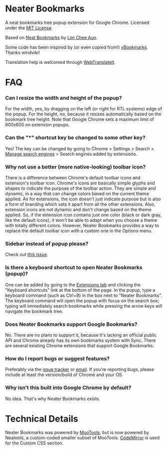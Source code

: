 # Neater Bookmarks

A neat bookmarks tree popup extension for Google Chrome. Licensed under the [MIT License](http://www.opensource.org/licenses/mit-license.php).

Based on [Neat Bookmarks](https://github.com/cheeaun/neat-bookmarks) by [Lim Chee Aun](http://cheeaun.com/).

Some code has been inspired by (or even copied from!) [vBookmarks](https://github.com/windviki/vBookmarks). Thanks windviki!

Translation help is welcomed through [WebTranslateIt](https://webtranslateit.com/en/projects/4222-Neater-Bookmarks).

# FAQ

### Can I resize the width and height of the popup?

For the width, yes, by dragging on the left (or right for RTL systems) edge of the popup. For the height, no, because it resizes automatically based on the bookmark tree height. Note that Google Chrome sets a maximum limit of 800x600 on extension popups.

### Can the "*" shortcut key be changed to some other key?

Yes! The key can be changed by going to Chrome > Settings > Search > [Manage search engines](chrome://settings/searchEngines) > Search engines added by extensions.

### Why not use a better (more native-looking) toolbar icon?

There is a difference between Chrome's default toolbar icons and extension's toolbar icon. Chrome's icons are basically simple glyphs and shapes to indicate the purpose of the toolbar action. They are simple and dynamic, in a way that can change colors based on the current theme applied. As for extensions, the icon doesn't just indicate purpose but is also a form of branding which sets it apart from all the other extensions. Also, extension icons are not dynamic and don't change based on the theme applied. So, if the extension icon contains just one color (black or dark gray, like the default icons), it won't be able to adapt when you choose a theme with totally different colors. However, Neater Bookmarks provides a way to replace the default toolbar icon with a custom one in the Options menu.

### Sidebar instead of popup please?

Check out [this issue](http://crbug.com/51084).

### Is there a keyboard shortcut to open Neater Bookmarks (popup)?

One can be added by going to the [Extensions tab](chrome://extensions/) and clicking the "Keyboard shortcuts" link at the bottom of the page. In the popup, type a keyboard command (such as Ctrl+B) in the box next to "Neater Bookmarks". The keyboard command will open the popup with focus on the search box; typing will immediately search bookmarks while pressing the arrow keys will navigate the bookmark tree.

### Does Neater Bookmarks support Google Bookmarks?

No. There are no plans to support it, because it's lacking an official public API and Chrome already has its own bookmarks system with Sync. There are several existing Chrome extensions that support Google Bookmarks.

### How do I report bugs or suggest features?

Preferably via the [issue tracker](https://github.com/evanshultz/neater-bookmarks/issues) or [email](neaterbookmarks@gmail.com). If you're reporting bugs, please include at least the version/build of Chrome and your OS.

### Why isn't this built into Google Chrome by default?

No idea. That's why Neater Bookmarks exists.

# Technical Details

Neater Bookmarks was powered by [MooTools](http://mootools.net/), but is now powered by Neatools, a custom-coded smaller subset of MooTools. [CodeMirror](http://codemirror.net/) is used for the Custom CSS section.
